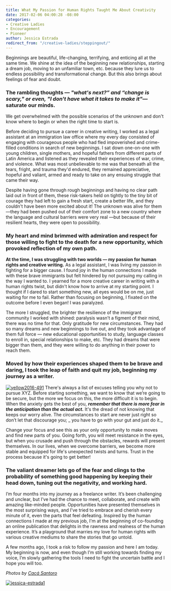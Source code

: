 ```yaml
---
title: What My Passion for Human Rights Taught Me About Creativity
date: 2017-02-06 04:00:28 -08:00
categories:
- Creative Ladies
- Encouragement
- Pioneer
author: Jessica Estrada
redirect_from: "/creative-ladies/steppingout/"
---
```


Beginnings are beautiful, life-changing, terrifying, and enticing all at the same time. We shine at the idea of the beginning new relationships, starting a dream job, moving to an unfamiliar town, etc. because they lure us to endless possibility and transformational change. But this also brings about feelings of fear and doubt.

### **The rambling thoughts — _"what's next?” _and _“change is scary,"_ or even,_ "I don't have what it takes to make it"_— saturate our minds.**

We get overwhelmed with the possible scenarios of the unknown and don't know where to begin or when the right time to start is.

Before deciding to pursue a career in creative writing, I worked as a legal assistant at an immigration law office where my every day consisted of engaging with courageous people who had fled impoverished and crime-filled conditions in search of new beginnings. I sat down one-on-one with young children, single mothers, and hopeful fathers from different parts of Latin America and listened as they revealed their experiences of war, crime, and violence. What was most unbelievable to me was that beneath all the tears, fright, and trauma they'd endured, they remained appreciative, hopeful and valiant, armed and ready to take on any ensuing struggle that came their way.

Despite having gone through rough beginnings and having no clear path laid out in front of them, these risk-takers held on tightly to the tiny bit of courage they had left to gain a fresh start, create a better life, and they couldn't have been more excited about it! The unknown was alive for them —they had been pushed out of their comfort zone to a new country where the language and cultural barriers were very real —but because of their resilient hearts, they were open to possibility.

### My heart and mind brimmed with admiration and respect for those willing to fight to the death for a new opportunity, which provoked reflection of my own path.

**At the time, I was struggling with two worlds — my passion for human rights and creative writing.** As a legal assistant, I was living my passion in fighting for a bigger cause. I found joy in the human connections I made with these brave immigrants but felt hindered by not pursuing my calling in the way I wanted to. I yearned for a more creative career in writing with a human rights twist, but didn't know how to arrive at my starting point. I thought if I dared to start something new, all eyes would be on me, just waiting for me to fail. Rather than focusing on beginning, I fixated on the outcome before I even began! I was paralyzed.

The more I struggled, the brighter the resilience of the immigrant community I worked with shined: paralysis wasn’t a figment of their mind, there was no time for that. Only gratitude for new circumstances. They had so many dreams and new beginnings to live out, and they took advantage of them full force — new educational opportunities to study, language classes to enroll in, special relationships to make, etc. They had dreams that were bigger than them, and they were willing to do anything in their power to reach them.

### Moved by how their experiences shaped them to be brave and daring, I took the leap of faith and quit my job, beginning my journey as a writer.

[![yellow2016-491](https://yellow-blog-images.imgix.net/2017/01/Yellow2016-491.jpg)](https://yellow-blog-images.imgix.net/2017/01/Yellow2016-491.jpg) There's always a list of excuses telling you why not to pursue XYZ. Before starting something, we want to know that we’re going to be secure, but the more we focus on this, the more difficult it is to begin. When the anxiety gets the best of you, _**remember that there is more fear in the anticipation than the actual act.**_ It's the dread of not knowing that keeps our worry alive. The circumstances to start are never just right so don’t let that discourage you; _ you have to go with your gut and just do it._

Change your focus and see this as your only opportunity to make moves and find new parts of you. Going forth, you will meet resistance in the eyes, but when you crusade and push through the obstacles, rewards will present themselves. In our lives, when we overcome barriers, we become more stable and equipped for life's unexpected twists and turns. Trust in the process because it's going to get better!

### **The valiant dreamer lets go of the fear and clings to the probability of something good happening by keeping their head down, tuning out the negativity, and working hard.**

I’m four months into my journey as a freelance writer. It’s been challenging and unclear, but I’ve had the chance to meet, collaborate, and create with amazing like-minded people. Opportunities have presented themselves in the most surprising ways, and I’ve tried to embrace and cherish every minute of it, even the parts that feel defeating. Inspired by the human connections I made at my previous job, I'm at the beginning of co-founding an online publication that delights in the rawness and realness of the human experience. It’s a playground that marries my love for human rights with various creative mediums to share the stories that go untold.

A few months ago, I took a risk to follow my passion and here I am today. My beginning is now, and even though I’m still working towards finding my voice, I’m slowly gathering the tools I need to fight the uncertain battle and I hope you will too.

_Photos by [Cacá Santoro](http://cacasantoro.com/)_

[![jessica-estrada1](https://yellow-blog-images.imgix.net/2017/01/JEssica-Estrada1.jpg)](http://jessica-marie.com/)
